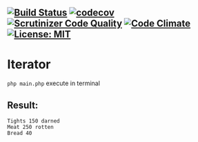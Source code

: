 [![Build Status](https://travis-ci.org/Jagepard/PhpDesignPatterns-Iterator.svg?branch=master)](https://travis-ci.org/Jagepard/PhpDesignPatterns-Iterator)
[![codecov](https://codecov.io/gh/Jagepard/PhpDesignPatterns-Iterator/branch/master/graph/badge.svg)](https://codecov.io/gh/Jagepard/PhpDesignPatterns-Iterator)
[![Scrutinizer Code Quality](https://scrutinizer-ci.com/g/Jagepard/PhpDesignPatterns-Iterator/badges/quality-score.png?b=master)](https://scrutinizer-ci.com/g/Jagepard/PhpDesignPatterns-Iterator/?branch=master)
[![Code Climate](https://codeclimate.com/github/Jagepard/PhpDesignPatterns-Iterator/badges/gpa.svg)](https://codeclimate.com/github/Jagepard/PhpDesignPatterns-Iterator)
[![License: MIT](https://img.shields.io/badge/license-MIT-498e7f.svg)](https://mit-license.org/)
-----

# Iterator
```php main.php``` execute in terminal

## Result:
```
Tights 150 darned
Meat 250 rotten
Bread 40 
```
